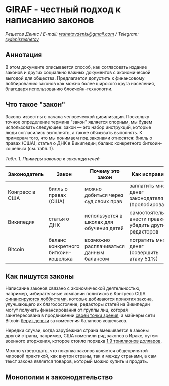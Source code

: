 # GIRAF - честный подход к написанию законов

_Решетов Денис / E-mail:_ [_reshetovdenis@gmail.com_](mailto:reshetovdenis@gmail.com) _/ Telegram:_ [_@denisreshetov_](https://t.me/denisreshetov)

## Аннотация
В этом документе описывается способ, как согласовать издание законов и других социально важных документов с экономической выгодой для общества. Предлагается допустить к финансовому лоббированию законов как можно более широкого круга населения, благодаря использованию блокчейн-технологии.

## Что такое "закон"
Законы известны с начала человеческой цивилизации. Поскольку точное определение термина "закон" является спорным, мы будем использовать следующее: закон — это набор инструкций, которые люди согласились выполнять, а также обязывать выполнять. К примерам того, что мы понимаем под законами относятся: билль о правах (США); статья о ДНК в Википедии; баланс конкретного биткоин-кошелька (см. табл. 1). 

_Табл. 1. Примеры законов и законодателей_

| Законодатель | Закон | Почему это закон | Как исправить |
| ----------- | ----------- | ----------- | ----------- |
| Конгресс в США | билль о правах (США) | можно добиться через суд своих прав | заплатить много денег законодателям (пролобировать) |
| Википедия | статья о ДНК | используется в школах для обучения детей | самостоятельно внести правки и убедить других редакторов |
| Bitcoin | баланс конкретного биткоин-кошелька | возможно расплачиваться данным балансом | потратить много денег (совершить атаку 51%) |

## Как пишутся законы
Написание законов связано с экономической деятельностью, например, избирательные компании политиков в Конгресс США [финансируются лоббистами](https://en.wikipedia.org/wiki/Lobbying_in_the_United_States), которые добиваются принятия закона, улучшающего их благосостояние; редакторы статей на Википедии могут получать финансирования от группы лиц, которая заинтересована в продвижении [своей точки зрения](https://en.wikipedia.org/wiki/Wikipedia:Edit_warring);
а майнеры сети Bitcoin [берут деньги](https://bitcoin.org/bitcoin.pdf) за изменения балансов кошельков. 

Нередки случаи, когда зарубежная страна вмешивается в законы другой страны, например, США изменили ряд законов в Ираке, путем военного вторжения, которое стоило порядка [1.9 триллионов долларов](https://www.reuters.com/article/politicsNews/idUSN2450753720071024).

Можно утверждать, что покупка законов является общепринятой мировой практикой, как внутри страны, так и между странами, а сам текст закона является товаров, который можно купить и продать.

## Монополии и законодательство
